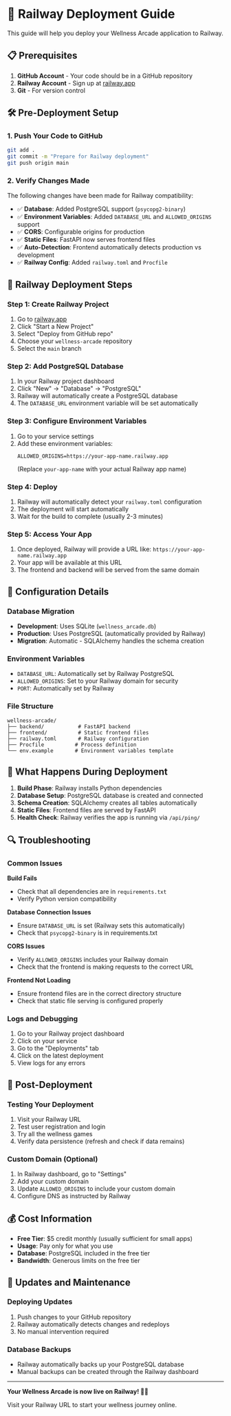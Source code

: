 # 🚀 Railway Deployment Guide

This guide will help you deploy your Wellness Arcade application to Railway.

## 📋 Prerequisites

1. **GitHub Account** - Your code should be in a GitHub repository
2. **Railway Account** - Sign up at [railway.app](https://railway.app)
3. **Git** - For version control

## 🛠️ Pre-Deployment Setup

### 1. Push Your Code to GitHub
```bash
git add .
git commit -m "Prepare for Railway deployment"
git push origin main
```

### 2. Verify Changes Made
The following changes have been made for Railway compatibility:

- ✅ **Database**: Added PostgreSQL support (`psycopg2-binary`)
- ✅ **Environment Variables**: Added `DATABASE_URL` and `ALLOWED_ORIGINS` support
- ✅ **CORS**: Configurable origins for production
- ✅ **Static Files**: FastAPI now serves frontend files
- ✅ **Auto-Detection**: Frontend automatically detects production vs development
- ✅ **Railway Config**: Added `railway.toml` and `Procfile`

## 🚀 Railway Deployment Steps

### Step 1: Create Railway Project
1. Go to [railway.app](https://railway.app)
2. Click "Start a New Project"
3. Select "Deploy from GitHub repo"
4. Choose your `wellness-arcade` repository
5. Select the `main` branch

### Step 2: Add PostgreSQL Database
1. In your Railway project dashboard
2. Click "New" → "Database" → "PostgreSQL"
3. Railway will automatically create a PostgreSQL database
4. The `DATABASE_URL` environment variable will be set automatically

### Step 3: Configure Environment Variables
1. Go to your service settings
2. Add these environment variables:
   ```
   ALLOWED_ORIGINS=https://your-app-name.railway.app
   ```
   (Replace `your-app-name` with your actual Railway app name)

### Step 4: Deploy
1. Railway will automatically detect your `railway.toml` configuration
2. The deployment will start automatically
3. Wait for the build to complete (usually 2-3 minutes)

### Step 5: Access Your App
1. Once deployed, Railway will provide a URL like: `https://your-app-name.railway.app`
2. Your app will be available at this URL
3. The frontend and backend will be served from the same domain

## 🔧 Configuration Details

### Database Migration
- **Development**: Uses SQLite (`wellness_arcade.db`)
- **Production**: Uses PostgreSQL (automatically provided by Railway)
- **Migration**: Automatic - SQLAlchemy handles the schema creation

### Environment Variables
- `DATABASE_URL`: Automatically set by Railway PostgreSQL
- `ALLOWED_ORIGINS`: Set to your Railway domain for security
- `PORT`: Automatically set by Railway

### File Structure
```
wellness-arcade/
├── backend/           # FastAPI backend
├── frontend/          # Static frontend files
├── railway.toml       # Railway configuration
├── Procfile          # Process definition
└── env.example       # Environment variables template
```

## 🎯 What Happens During Deployment

1. **Build Phase**: Railway installs Python dependencies
2. **Database Setup**: PostgreSQL database is created and connected
3. **Schema Creation**: SQLAlchemy creates all tables automatically
4. **Static Files**: Frontend files are served by FastAPI
5. **Health Check**: Railway verifies the app is running via `/api/ping/`

## 🔍 Troubleshooting

### Common Issues

**Build Fails**
- Check that all dependencies are in `requirements.txt`
- Verify Python version compatibility

**Database Connection Issues**
- Ensure `DATABASE_URL` is set (Railway sets this automatically)
- Check that `psycopg2-binary` is in requirements.txt

**CORS Issues**
- Verify `ALLOWED_ORIGINS` includes your Railway domain
- Check that the frontend is making requests to the correct URL

**Frontend Not Loading**
- Ensure frontend files are in the correct directory structure
- Check that static file serving is configured properly

### Logs and Debugging
1. Go to your Railway project dashboard
2. Click on your service
3. Go to the "Deployments" tab
4. Click on the latest deployment
5. View logs for any errors

## 🎉 Post-Deployment

### Testing Your Deployment
1. Visit your Railway URL
2. Test user registration and login
3. Try all the wellness games
4. Verify data persistence (refresh and check if data remains)

### Custom Domain (Optional)
1. In Railway dashboard, go to "Settings"
2. Add your custom domain
3. Update `ALLOWED_ORIGINS` to include your custom domain
4. Configure DNS as instructed by Railway

## 💰 Cost Information

- **Free Tier**: $5 credit monthly (usually sufficient for small apps)
- **Usage**: Pay only for what you use
- **Database**: PostgreSQL included in the free tier
- **Bandwidth**: Generous limits on the free tier

## 🔄 Updates and Maintenance

### Deploying Updates
1. Push changes to your GitHub repository
2. Railway automatically detects changes and redeploys
3. No manual intervention required

### Database Backups
- Railway automatically backs up your PostgreSQL database
- Manual backups can be created through the Railway dashboard

---

**Your Wellness Arcade is now live on Railway! 🌿✨**

Visit your Railway URL to start your wellness journey online.
